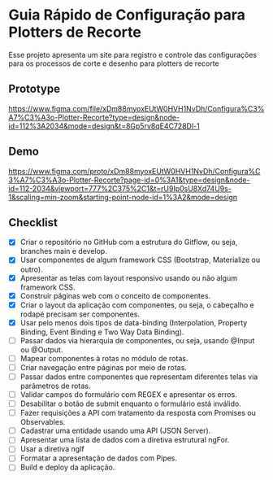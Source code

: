 
# Guia Rápido de Configuração para Plotters de Recorte

Esse projeto apresenta um site para registro e controle das configurações para os processos de corte e desenho para plotters de recorte
## Prototype

https://www.figma.com/file/xDm88myoxEUtW0HVH1NvDh/Configura%C3%A7%C3%A3o-Plotter-Recorte?type=design&node-id=112%3A2034&mode=design&t=8Gp5rv8qE4C728Dl-1


## Demo

https://www.figma.com/proto/xDm88myoxEUtW0HVH1NvDh/Configura%C3%A7%C3%A3o-Plotter-Recorte?page-id=0%3A1&type=design&node-id=112-2034&viewport=777%2C375%2C1&t=rU9Ip0sU8Xd74U9s-1&scaling=min-zoom&starting-point-node-id=1%3A2&mode=design
## Checklist

- [x] Criar o repositório no GitHub com a estrutura do Gitflow, ou seja, branches main e develop.
- [x] Usar componentes de algum framework CSS (Bootstrap, Materialize ou outro).
- [x] Apresentar as telas com layout responsivo usando ou não algum framework CSS.
- [x] Construir páginas web com o conceito de componentes. 
- [x] Criar o layout da aplicação com componentes, ou seja, o cabeçalho e rodapé precisam ser componentes.
- [x] Usar pelo menos dois tipos de data-binding (Interpolation, Property Binding, Event Binding e Two Way Data Binding).
- [ ] Passar dados via hierarquia de componentes, ou seja, usando @Input ou @Output.
- [ ] Mapear componentes à rotas no módulo de rotas.
- [ ] Criar navegação entre páginas por meio de rotas.
- [ ] Passar dados entre componentes que representam diferentes telas via parâmetros de rotas. 
- [ ] Validar campos do formulário com REGEX e apresentar os erros.
- [ ] Desabilitar o botão de submit enquanto o formulário está inválido.
- [ ] Fazer requisições a API com tratamento da resposta com Promises ou Observables.
- [ ] Cadastrar uma entidade usando uma API (JSON Server).
- [ ] Apresentar uma lista de dados com a diretiva estrutural ngFor.
- [ ] Usar a diretiva ngIf
- [ ] Formatar a apresentação de dados com Pipes.
- [ ] Build e deploy da aplicação.
